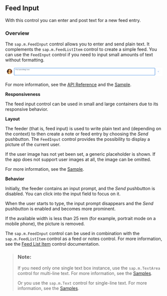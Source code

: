 <!-- loio0ec25a16ec9c4e86a1a0d03f1b01e25e -->

## Feed Input

With this control you can enter and post text for a new feed entry.



### Overview

The `sap.m.FeedInput` control allows you to enter and send plain text. It complements the `sap.m.FeedListItem` control to create a simple feed. You can use the `FeedInput` control if you need to input small amounts of text without formatting.

![Feed Input Example](images/loioaca3b10a71144bf58b66a7a52ede5908_LowRes.png)

For more information, see the [API Reference](https://ui5.sap.com/#/api/sap.m.FeedInput) and the [Sample](https://ui5.sap.com/#/entity/sap.m.FeedInput).

**Responsiveness**

The feed input control can be used in small and large containers due to its responsive behavior.

**Layout**

The feeder \(that is, feed input\) is used to write plain text and \(depending on the context\) to then create a note or feed entry by choosing the *Send* pushbutton. The `FeedInput` control provides the possibility to display a picture of the current user.

If the user image has not yet been set, a generic placeholder is shown. If the app does not support user images at all, the image can be omitted.

For more information, see the [Sample](https://ui5.sap.com/#/entity/sap.m.FeedInput).

**Behavior**

Initially, the feeder contains an input prompt, and the *Send* pushbutton is disabled. You can click into the input field to focus on it.

When the user starts to type, the input prompt disappears and the *Send* pushbutton is enabled and becomes more prominent.

If the available width is less than 25 rem \(for example, portrait mode on a mobile phone\), the picture is removed.

The `sap.m.FeedInput` control can be used in combination with the `sap.m.FeedListItem` control as a feed or notes control. For more information, see the [Feed List Item](feed-list-item-14a9900.md) control documentation.

> ### Note:  
> If you need only one single text box instance, use the `sap.m.TextArea` control for multi-line text. For more information, see the [Samples](https://ui5.sap.com/#/entity/sap.m.TextArea).
> 
> Or you use the `sap.m.Text` control for single-line text. For more information, see the [Samples](https://ui5.sap.com/#/entity/sap.m.Text).


